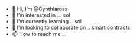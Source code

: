 - 👋 Hi, I’m @Cynthiaross
- 👀 I’m interested in ... sol 
- 🌱 I’m currently learning .. sol 
- 💞️ I’m looking to collaborate on .. smart contracts 
- 📫 How to reach me ...

<!---
Cynthiaross/Cynthiaross is a ✨ special ✨ repository because its `README.md` (this file) appears on your GitHub profile.
You can click the Preview link to take a look at your changes.
--->
